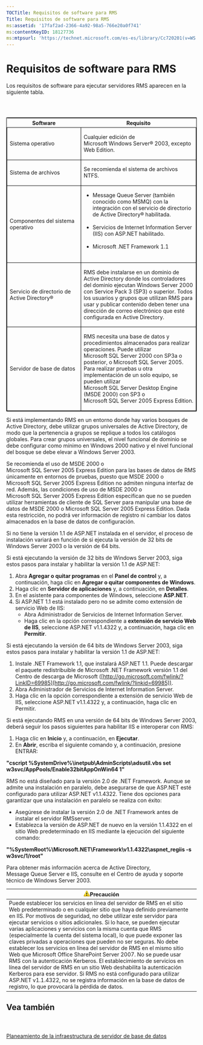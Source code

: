 ```yaml
---
TOCTitle: Requisitos de software para RMS
Title: Requisitos de software para RMS
ms:assetid: '17faf2ad-2366-4a92-98a5-766e20a0f741'
ms:contentKeyID: 18127736
ms:mtpsurl: 'https://technet.microsoft.com/es-es/library/Cc720201(v=WS.10)'
---
```


Requisitos de software para RMS
===============================

Los requisitos de software para ejecutar servidores RMS aparecen en la siguiente tabla.

###  

<p> </p>
<table style="border:1px solid black;">
<colgroup>
<col width="50%" />
<col width="50%" />
</colgroup>
<thead>
<tr class="header">
<th>Software</th>
<th>Requisito</th>
</tr>
</thead>
<tbody>
<tr class="odd">
<td style="border:1px solid black;"><p>Sistema operativo</p></td>
<td style="border:1px solid black;"><p>Cualquier edición de Microsoft Windows Server® 2003, excepto Web Edition.</p></td>
</tr>  
<tr class="even">
<td style="border:1px solid black;"><p>Sistema de archivos</p></td>
<td style="border:1px solid black;"><p>Se recomienda el sistema de archivos NTFS.</p></td>
</tr>  
<tr class="odd">
<td style="border:1px solid black;"><p>Componentes del sistema operativo</p></td>
<td style="border:1px solid black;"><ul>
<li>Message Queue Server (también conocido como MSMQ) con la integración con el servicio de directorio de Active Directory® habilitada.<br />  
<br />  
</li>  
<li>Servicios de Internet Information Server (IIS) con ASP.NET habilitado.<br />  
<br />  
</li>  
<li>Microsoft .NET Framework 1.1<br />  
<br />  
</li>
</ul></td>
</tr>
<tr class="even">
<td style="border:1px solid black;"><p>Servicio de directorio de Active Directory®</p></td>
<td style="border:1px solid black;"><p>RMS debe instalarse en un dominio de Active Directory donde los controladores del dominio ejecutan Windows Server 2000 con Service Pack 3 (SP3) o superior. Todos los usuarios y grupos que utilizan RMS para usar y publicar contenido deben tener una dirección de correo electrónico que esté configurada en Active Directory.</p></td>
</tr>  
<tr class="odd">
<td style="border:1px solid black;"><p>Servidor de base de datos</p></td>
<td style="border:1px solid black;"><p>RMS necesita una base de datos y procedimientos almacenados para realizar operaciones. Puede utilizar Microsoft SQL Server 2000 con SP3a o posterior, o Microsoft SQL Server 2005. Para realizar pruebas u otra implementación de un solo equipo, se pueden utilizar Microsoft SQL Server Desktop Engine (MSDE 2000) con SP3 o Microsoft SQL Server 2005 Express Edition.</p></td>
</tr>  
</tbody>  
</table>
  
Si está implementando RMS en un entorno donde hay varios bosques de Active Directory, debe utilizar grupos universales de Active Directory, de modo que la pertenencia a grupos se replique a todos los catálogos globales. Para crear grupos universales, el nivel funcional de dominio se debe configurar como mínimo en Windows 2000 nativo y el nivel funcional del bosque se debe elevar a Windows Server 2003.
  
Se recomienda el uso de MSDE 2000 o Microsoft SQL Server 2005 Express Edition para las bases de datos de RMS únicamente en entornos de pruebas, puesto que MSDE 2000 o Microsoft SQL Server 2005 Express Edition no admiten ninguna interfaz de red. Además, las condiciones de uso de MSDE 2000 o Microsoft SQL Server 2005 Express Edition especifican que no se pueden utilizar herramientas de cliente de SQL Server para manipular una base de datos de MSDE 2000 o Microsoft SQL Server 2005 Express Edition. Dada esta restricción, no podrá ver información de registro ni cambiar los datos almacenados en la base de datos de configuración.
  
Si no tiene la versión 1.1 de ASP.NET instalada en el servidor, el proceso de instalación variará en función de si ejecuta la versión de 32 bits de Windows Server 2003 o la versión de 64 bits.
  
Si está ejecutando la versión de 32 bits de Windows Server 2003, siga estos pasos para instalar y habilitar la versión 1.1 de ASP.NET:
  
1.  Abra **Agregar o quitar programas** en el **Panel de control** y, a continuación, haga clic en **Agregar o quitar componentes de Windows**.  
2.  Haga clic en **Servidor de aplicaciones** y, a continuación, en **Detalles**.  
3.  En el asistente para componentes de Windows, seleccione **ASP.NET**.  
4.  Si ASP.NET 1.1 está instalado pero no se admite como extensión de servicio Web de IIS:  
    -   Abra Administrador de Servicios de Internet Information Server.  
    -   Haga clic en la opción correspondiente a **extensión de servicio Web de IIS**, seleccione ASP.NET v1.1.4322 y, a continuación, haga clic en **Permitir**.
  
Si está ejecutando la versión de 64 bits de Windows Server 2003, siga estos pasos para instalar y habilitar la versión 1.1 de ASP.NET:
  
1.  Instale .NET Framework 1.1, que instalará ASP.NET 1.1. Puede descargar el paquete redistribuible de Microsoft .NET Framework versión 1.1 del Centro de descarga de Microsoft ([http://go.microsoft.com/fwlink/?LinkID=69985](http://go.microsoft.com/fwlink/?linkid=69985)).  
2.  Abra Administrador de Servicios de Internet Information Server.  
3.  Haga clic en la opción correspondiente a extensión de servicio Web de IIS, seleccione ASP.NET v1.1.4322 y, a continuación, haga clic en Permitir.
  
Si está ejecutando RMS en una versión de 64 bits de Windows Server 2003, deberá seguir los pasos siguientes para habilitar IIS e interoperar con RMS:
  
1.  Haga clic en **Inicio** y, a continuación, en **Ejecutar**.  
2.  En **Abrir**, escriba el siguiente comando y, a continuación, presione ENTRAR:
  
**"cscript %SystemDrive%\\inetpub\\AdminScripts\\adsutil.vbs set w3svc/AppPools/Enable32bitAppOnWin64 1"**
  
RMS no está diseñado para la versión 2.0 de .NET Framework. Aunque se admite una instalación en paralelo, debe asegurarse de que ASP.NET esté configurado para utilizar ASP.NET v1.1.4322. Tiene dos opciones para garantizar que una instalación en paralelo se realiza con éxito:
  
-   Asegúrese de instalar la versión 2.0 de .NET Framework antes de instalar el servidor RMSserver.  
-   Establezca la versión de ASP.NET de nuevo en la versión 1.1.4322 en el sitio Web predeterminado en IIS mediante la ejecución del siguiente comando:
  
**"%SystemRoot%\\Microsoft.NET\\Framework\\v1.1.4322\\aspnet\_regiis -s w3svc/1/root"**
  
Para obtener más información acerca de Active Directory, Message Queue Server e IIS, consulte en el Centro de ayuda y soporte técnico de Windows Server 2003.
  
| ![](images/Cc720201.Caution(WS.10).gif)Precaución                                                                                                                                                                                                                                                                                                                                                                                                                                                                                                                                                                                                                                                                                                                                                                                                                                                                                                  |  
|---------------------------------------------------------------------------------------------------------------------------------------------------------------------------------------------------------------------------------------------------------------------------------------------------------------------------------------------------------------------------------------------------------------------------------------------------------------------------------------------------------------------------------------------------------------------------------------------------------------------------------------------------------------------------------------------------------------------------------------------------------------------------------------------------------------------------------------------------------------------------------------------------------------------------------------------------------------------------------|  
| Puede establecer los servicios en línea del servidor de RMS en el sitio Web predeterminado o en cualquier sitio que haya definido previamente en IIS. Por motivos de seguridad, no debe utilizar este servidor para ejecutar servicios o sitios adicionales. Si lo hace, se pueden ejecutar varias aplicaciones y servicios con la misma cuenta que RMS (especialmente la cuenta del sistema local), lo que puede exponer las claves privadas a operaciones que pueden no ser seguras. No debe establecer los servicios en línea del servidor de RMS en el mismo sitio Web que Microsoft Office SharePoint Server 2007. No se puede usar RMS con la autenticación Kerberos. El establecimiento de servicios en línea del servidor de RMS en un sitio Web deshabilita la autenticación Kerberos para ese servidor. Si RMS no está configurado para utilizar ASP.NET v1.1.4322, no se registra información en la base de datos de registro, lo que provocará la pérdida de datos. |
  
Vea también  
-----------
  
####  
  
[Planeamiento de la infraestructura de servidor de base de datos](https://technet.microsoft.com/b12354bd-3143-4d1f-b5aa-450c4550653c)
